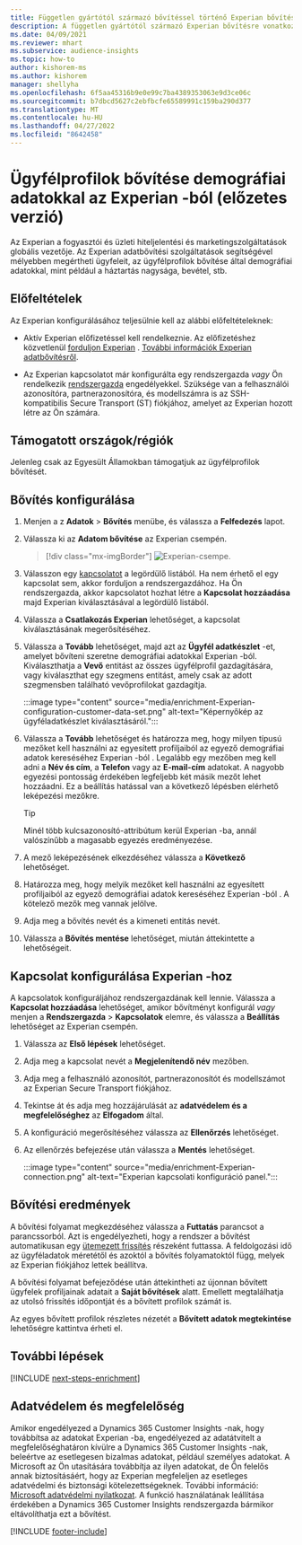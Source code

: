 ```yaml
---
title: Független gyártótól származó bővítéssel történő Experian bővítés
description: A független gyártótól származó Experian bővítésre vonatkozó általános információk.
ms.date: 04/09/2021
ms.reviewer: mhart
ms.subservice: audience-insights
ms.topic: how-to
author: kishorem-ms
ms.author: kishorem
manager: shellyha
ms.openlocfilehash: 6f5aa45316b9e0e99c7ba4389353063e9d3ce06c
ms.sourcegitcommit: b7dbcd5627c2ebfbcfe65589991c159ba290d377
ms.translationtype: MT
ms.contentlocale: hu-HU
ms.lasthandoff: 04/27/2022
ms.locfileid: "8642458"
---
```

# <a name="enrich-customer-profiles-with-demographics-from-experian-preview"></a>Ügyfélprofilok bővítése demográfiai adatokkal az Experian -ból (előzetes verzió)

Az Experian a fogyasztói és üzleti hiteljelentési és marketingszolgáltatások globális vezetője. Az Experian adatbővítési szolgáltatások segítségével mélyebben megértheti ügyfeleit, az ügyfélprofilok bővítése által demográfiai adatokkal, mint például a háztartás nagysága, bevétel, stb.

## <a name="prerequisites"></a>Előfeltételek

Az Experian konfigurálásához teljesülnie kell az alábbi előfeltételeknek:

- Aktív Experian előfizetéssel kell rendelkeznie. Az előfizetéshez közvetlenül [forduljon Experian](https://www.experian.com/marketing-services/contact) . [További információk Experian adatbővítésről](https://www.experian.com/marketing-services/microsoft?cmpid=ems_web_mci_cdppage).

- Az Experian kapcsolatot már konfigurálta egy rendszergazda *vagy* Ön rendelkezik [rendszergazda](permissions.md#admin) engedélyekkel. Szüksége van a felhasználói azonosítóra, partnerazonosítóra, és modellszámra is az SSH-kompatibilis Secure Transport (ST) fiókjához, amelyet az Experian hozott létre az Ön számára.

## <a name="supported-countriesregions"></a>Támogatott országok/régiók

Jelenleg csak az Egyesült Államokban támogatjuk az ügyfélprofilok bővítését.

## <a name="configure-the-enrichment"></a>Bővítés konfigurálása

1. Menjen a z **Adatok** > **Bővítés** menübe, és válassza a **Felfedezés** lapot.

1. Válassza ki az **Adatom bővítése** az Experian csempén.

   > [!div class="mx-imgBorder"]
   > ![Experian-csempe.](media/experian-tile.png "Experian tile")
   > 

1. Válasszon egy [kapcsolatot](connections.md) a legördülő listából. Ha nem érhető el egy kapcsolat sem, akkor forduljon a rendszergazdához. Ha Ön rendszergazda, akkor kapcsolatot hozhat létre a **Kapcsolat hozzáadása** majd Experian kiválasztásával a legördülő listából. 

1. Válassza a **Csatlakozás Experian** lehetőséget, a kapcsolat kiválasztásának megerősítéséhez.

1.  Válassza a **Tovább** lehetőséget, majd azt az **Ügyfél adatkészlet** -et, amelyet bővíteni szeretne demográfiai adatokkal Experian -ból. Kiválaszthatja a **Vevő** entitást az összes ügyfélprofil gazdagítására, vagy kiválaszthat egy szegmens entitást, amely csak az adott szegmensben található vevőprofilokat gazdagítja.

    :::image type="content" source="media/enrichment-Experian-configuration-customer-data-set.png" alt-text="Képernyőkép az ügyféladatkészlet kiválasztásáról.":::

1. Válassza a **Tovább** lehetőséget és határozza meg, hogy milyen típusú mezőket kell használni az egyesített profiljaiból az egyező demográfiai adatok kereséséhez Experian -ból . Legalább egy mezőben meg kell adni a **Név és cím**, a **Telefon** vagy az **E-mail-cím** adatokat. A nagyobb egyezési pontosság érdekében legfeljebb két másik mezőt lehet hozzáadni. Ez a beállítás hatással van a következő lépésben elérhető leképezési mezőkre.

    > [!TIP]
    > Minél több kulcsazonosító-attribútum kerül Experian -ba, annál valószínűbb a magasabb egyezés eredményezése.

1. A mező leképezésének elkezdéséhez válassza a **Következő** lehetőséget.

1. Határozza meg, hogy melyik mezőket kell használni az egyesített profiljaiból az egyező demográfiai adatok kereséséhez Experian -ból . A kötelező mezők meg vannak jelölve.

1. Adja meg a bővítés nevét és a kimeneti entitás nevét.

1. Válassza a **Bővítés mentése** lehetőséget, miután áttekintette a lehetőségeit.

## <a name="configure-the-connection-for-experian"></a>Kapcsolat konfigurálása Experian -hoz 

A kapcsolatok konfiguráljához rendszergazdának kell lennie. Válassza a **Kapcsolat hozzáadása** lehetőséget, amikor bővítményt konfigurál *vagy* menjen a **Rendszergazda** > **Kapcsolatok** elemre, és válassza a **Beállítás** lehetőséget az Experian csempén.

1. Válassza az **Első lépések** lehetőséget.

1. Adja meg a kapcsolat nevét a **Megjelenítendő név** mezőben.

1. Adja meg a felhasználó azonosítót, partnerazonosítót és modellszámot az Experian Secure Transport fiókjához.

1. Tekintse át és adja meg hozzájárulását az **adatvédelem és a megfelelőséghez** az **Elfogadom** által.

1. A konfiguráció megerősítéséhez válassza az **Ellenőrzés** lehetőséget.

1. Az ellenőrzés befejezése után válassza a **Mentés** lehetőséget.
   
   :::image type="content" source="media/enrichment-Experian-connection.png" alt-text="Experian kapcsolati konfiguráció panel.":::

## <a name="enrichment-results"></a>Bővítési eredmények

A bővítési folyamat megkezdéséhez válassza a **Futtatás** parancsot a parancssorból. Azt is engedélyezheti, hogy a rendszer a bővítést automatikusan egy [ütemezett frissítés](system.md#schedule-tab) részeként futtassa. A feldolgozási idő az ügyféladatok méretétől és azoktól a bővítés folyamatoktól függ, melyek az Experian fiókjához lettek beállítva.

A bővítési folyamat befejeződése után áttekintheti az újonnan bővített ügyfelek profiljainak adatait a **Saját bővítések** alatt. Emellett megtalálhatja az utolsó frissítés időpontját és a bővített profilok számát is.

Az egyes bővített profilok részletes nézetét a **Bővített adatok megtekintése** lehetőségre kattintva érheti el.

## <a name="next-steps"></a>További lépések

[!INCLUDE [next-steps-enrichment](includes/next-steps-enrichment.md)]

## <a name="data-privacy-and-compliance"></a>Adatvédelem és megfelelőség

Amikor engedélyezed a Dynamics 365 Customer Insights -nak, hogy továbbítsa az adatokat Experian -ba, engedélyezed az adatátvitelt a megfelelőséghatáron kívülre a Dynamics 365 Customer Insights -nak, beleértve az esetlegesen bizalmas adatokat, például személyes adatokat. A Microsoft az Ön utasítására továbbítja az ilyen adatokat, de Ön felelős annak biztosításáért, hogy az Experian megfeleljen az esetleges adatvédelmi és biztonsági kötelezettségeknek. További információ: [Microsoft adatvédelmi nyilatkozat](https://go.microsoft.com/fwlink/?linkid=396732).
A funkció használatának leállítása érdekében a Dynamics 365 Customer Insights rendszergazda bármikor eltávolíthatja ezt a bővítést.


[!INCLUDE [footer-include](includes/footer-banner.md)]
